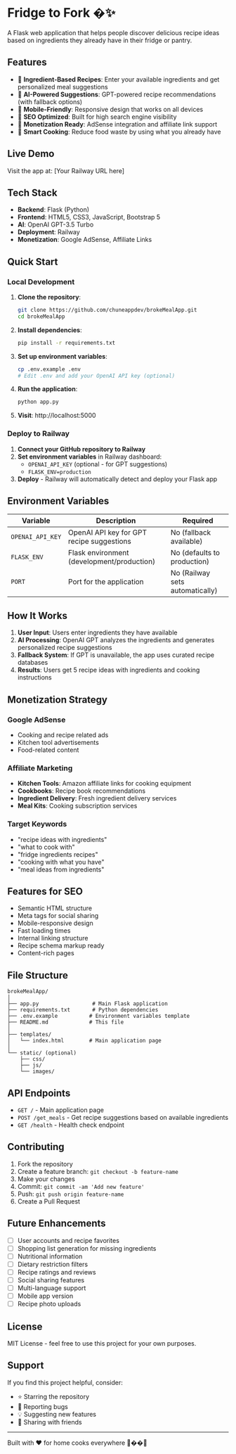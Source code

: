 # Fridge to Fork �✨

A Flask web application that helps people discover delicious recipe ideas based on ingredients they already have in their fridge or pantry.

## Features

- 🥘 **Ingredient-Based Recipes**: Enter your available ingredients and get personalized meal suggestions
- 🤖 **AI-Powered Suggestions**: GPT-powered recipe recommendations (with fallback options)
- 📱 **Mobile-Friendly**: Responsive design that works on all devices
- 🎯 **SEO Optimized**: Built for high search engine visibility
- 💸 **Monetization Ready**: AdSense integration and affiliate link support
- 🌟 **Smart Cooking**: Reduce food waste by using what you already have

## Live Demo

Visit the app at: [Your Railway URL here]

## Tech Stack

- **Backend**: Flask (Python)
- **Frontend**: HTML5, CSS3, JavaScript, Bootstrap 5
- **AI**: OpenAI GPT-3.5 Turbo
- **Deployment**: Railway
- **Monetization**: Google AdSense, Affiliate Links

## Quick Start

### Local Development

1. **Clone the repository**:
   ```bash
   git clone https://github.com/chuneappdev/brokeMealApp.git
   cd brokeMealApp
   ```

2. **Install dependencies**:
   ```bash
   pip install -r requirements.txt
   ```

3. **Set up environment variables**:
   ```bash
   cp .env.example .env
   # Edit .env and add your OpenAI API key (optional)
   ```

4. **Run the application**:
   ```bash
   python app.py
   ```

5. **Visit**: http://localhost:5000

### Deploy to Railway

1. **Connect your GitHub repository to Railway**
2. **Set environment variables** in Railway dashboard:
   - `OPENAI_API_KEY` (optional - for GPT suggestions)
   - `FLASK_ENV=production`
3. **Deploy** - Railway will automatically detect and deploy your Flask app

## Environment Variables

| Variable | Description | Required |
|----------|-------------|----------|
| `OPENAI_API_KEY` | OpenAI API key for GPT recipe suggestions | No (fallback available) |
| `FLASK_ENV` | Flask environment (development/production) | No (defaults to production) |
| `PORT` | Port for the application | No (Railway sets automatically) |

## How It Works

1. **User Input**: Users enter ingredients they have available
2. **AI Processing**: OpenAI GPT analyzes the ingredients and generates personalized recipe suggestions
3. **Fallback System**: If GPT is unavailable, the app uses curated recipe databases
4. **Results**: Users get 5 recipe ideas with ingredients and cooking instructions

## Monetization Strategy

### Google AdSense
- Cooking and recipe related ads
- Kitchen tool advertisements
- Food-related content

### Affiliate Marketing
- **Kitchen Tools**: Amazon affiliate links for cooking equipment
- **Cookbooks**: Recipe book recommendations
- **Ingredient Delivery**: Fresh ingredient delivery services
- **Meal Kits**: Cooking subscription services

### Target Keywords
- "recipe ideas with ingredients"
- "what to cook with"
- "fridge ingredients recipes"
- "cooking with what you have"
- "meal ideas from ingredients"

## Features for SEO

- Semantic HTML structure
- Meta tags for social sharing
- Mobile-responsive design
- Fast loading times
- Internal linking structure
- Recipe schema markup ready
- Content-rich pages

## File Structure

```
brokeMealApp/
│
├── app.py                 # Main Flask application
├── requirements.txt       # Python dependencies
├── .env.example          # Environment variables template
├── README.md             # This file
│
├── templates/
│   └── index.html        # Main application page
│
└── static/ (optional)
    ├── css/
    ├── js/
    └── images/
```

## API Endpoints

- `GET /` - Main application page
- `POST /get_meals` - Get recipe suggestions based on available ingredients
- `GET /health` - Health check endpoint

## Contributing

1. Fork the repository
2. Create a feature branch: `git checkout -b feature-name`
3. Make your changes
4. Commit: `git commit -am 'Add new feature'`
5. Push: `git push origin feature-name`
6. Create a Pull Request

## Future Enhancements

- [ ] User accounts and recipe favorites
- [ ] Shopping list generation for missing ingredients
- [ ] Nutritional information
- [ ] Dietary restriction filters
- [ ] Recipe ratings and reviews
- [ ] Social sharing features
- [ ] Multi-language support
- [ ] Mobile app version
- [ ] Recipe photo uploads

## License

MIT License - feel free to use this project for your own purposes.

## Support

If you find this project helpful, consider:
- ⭐ Starring the repository
- 🐛 Reporting bugs
- 💡 Suggesting new features
- 📢 Sharing with friends

---

Built with ❤️ for home cooks everywhere 👩‍��‍🍳
